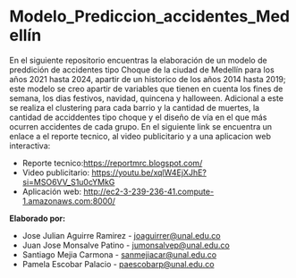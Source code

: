 # Modelo_Prediccion_accidentes_Medellín

En el siguiente repositorio encuentras la elaboración de un modelo de preddición de accidentes tipo Choque de la ciudad de Medellín para los años 2021 hasta 2024, apartir de un historico de los años 2014 hasta 2019; este modelo se creo apartir de variables que tienen en cuenta los fines de semana, los dias festivos, navidad, quincena y halloween. Adicional a este se realiza el clustering para cada barrio y la cantidad de muertes, la cantidad de acciddentes tipo choque y el diseño de vía en el que más ocurren accidentes de cada grupo. 
En el siguiente link se encuentra un enlace a el reporte tecnico, al video publicitario y a una aplicacion web interactiva:

- Reporte tecnico:https://reportmrc.blogspot.com/
- Video publicitario: https://youtu.be/xqlW4EjXJhE?si=MSO6VV_S1u0cYMkG
- Aplicación web: http://ec2-3-239-236-41.compute-1.amazonaws.com:8000/

**Elaborado por:**
- Jose Julian Aguirre Ramirez - joaguirrer@unal.edu.co
- Juan Jose Monsalve Patino - jumonsalvep@unal.edu.co
- Santiago Mejia Carmona - sanmejiacar@unal.edu.co
- Pamela Escobar Palacio - paescobarp@unal.edu.co
 
